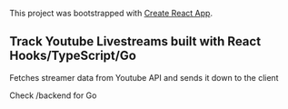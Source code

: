 This project was bootstrapped with [Create React App](https://github.com/facebook/create-react-app).

## Track Youtube Livestreams built with React Hooks/TypeScript/Go
Fetches streamer data from Youtube API and sends it down to the client


Check /backend for Go